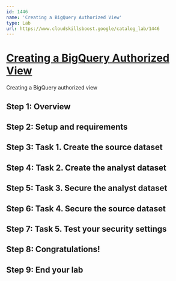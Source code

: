 ```yaml
---
id: 1446
name: 'Creating a BigQuery Authorized View'
type: Lab
url: https://www.cloudskillsboost.google/catalog_lab/1446
---
```


# [Creating a BigQuery Authorized View](https://www.cloudskillsboost.google/catalog_lab/1446)

Creating a BigQuery authorized view

## Step 1: Overview

## Step 2: Setup and requirements

## Step 3: Task 1. Create the source dataset

## Step 4: Task 2. Create the analyst dataset

## Step 5: Task 3. Secure the analyst dataset

## Step 6: Task 4. Secure the source dataset

## Step 7: Task 5. Test your security settings

## Step 8: Congratulations!

## Step 9: End your lab
